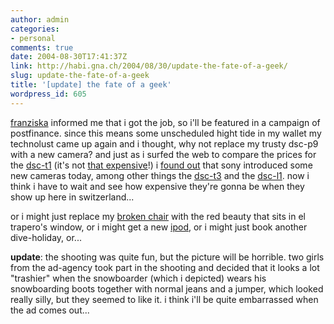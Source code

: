 ```yaml
---
author: admin
categories:
- personal
comments: true
date: 2004-08-30T17:41:37Z
link: http://habi.gna.ch/2004/08/30/update-the-fate-of-a-geek/
slug: update-the-fate-of-a-geek
title: '[update] the fate of a geek'
wordpress_id: 605
---
```


[franziska](http://www.foto-ff.com/) informed me that i got the job, so i'll be featured in a campaign of postfinance.
since this means some unscheduled hight tide in my wallet my technolust came up again and i thought, why not replace my trusty dsc-p9 with a new camera? and just as i surfed the web to compare the prices for the [dsc-t1](http://www.dpreview.com/news/0310/03102202sonydsct1.asp) (it's not [that expensive](http://toppreise.ch/prod_27986.html)!) i [found out](http://www.engadget.com/entry/0927137581413447/) that sony introduced some new cameras today, among other things the [dsc-t3](http://www.dpreview.com/news/0408/04082902sonydsct3.asp) and the [dsc-l1](http://www.dpreview.com/news/0408/04082903sonydscl1.asp). now i think i have to wait and see how expensive they're gonna be when they show up here in switzerland...

or i might just replace my [broken chair](http://habi.gna.ch/blog/archives/000299.html) with the red beauty that sits in el trapero's window, or i might get a new [ipod](http://www.apple.com/ipod/), or i might just book another dive-holiday, or...

**update**: the shooting was quite fun, but the picture will be horrible. two girls from the ad-agency took part in the shooting and decided that it looks a lot "trashier" when the snowboarder (which i depicted) wears his snowboarding boots together with normal jeans and a jumper, which looked really silly, but they seemed to like it. i think i'll be quite embarrassed when the ad comes out...
